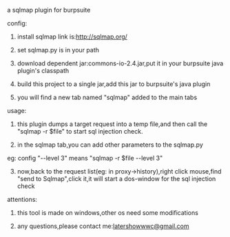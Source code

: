 a sqlmap plugin for burpsuite

config:

1. install sqlmap link is:http://sqlmap.org/

2. set sqlmap.py is in your path

3. download dependent jar:commons-io-2.4.jar,put it in your burpsuite java plugin's classpath

4. build this project to a single jar,add this jar to burpsuite's java plugin

5. you will find a new tab named "sqlmap" added to the main tabs 


usage:

1. this plugin dumps a target request into a temp file,and then call the "sqlmap -r $file" to start sql injection check.

2. in the sqlmap tab,you can add other parameters to the sqlmap.py

eg: config "--level 3" means "sqlmap -r $file --level 3"

3. now,back to the request list(eg: in proxy->history),right click mouse,find "send to Sqlmap",click it,it will start a dos-window for the sql injection check


attentions:

1. this tool is made on windows,other os need some modifications

2. any questions,please contact me:latershowwwc@gmail.com





